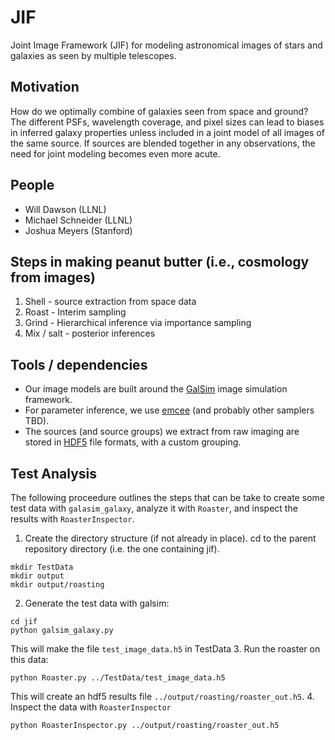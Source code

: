 # JIF
Joint Image Framework (JIF) for modeling astronomical images of stars and galaxies as seen by multiple telescopes.

## Motivation

How do we optimally combine of galaxies seen from space and ground? The different PSFs, wavelength coverage, 
and pixel sizes can lead to biases in inferred galaxy properties unless included in a joint model 
of all images of the same source. If sources are blended together in any observations, the need for 
joint modeling becomes even more acute.

## People

- Will Dawson (LLNL)
- Michael Schneider (LLNL)
- Joshua Meyers (Stanford)

## Steps in making peanut butter (i.e., cosmology from images)

1. Shell - source extraction from space data
2. Roast - Interim sampling
3. Grind - Hierarchical inference via importance sampling
4. Mix / salt - posterior inferences

## Tools / dependencies

- Our image models are built around the [GalSim](https://github.com/GalSim-developers/GalSim/wiki) image simulation framework.
- For parameter inference, we use [emcee](http://dan.iel.fm/emcee/current/) (and probably other samplers TBD).
- The sources (and source groups) we extract from raw imaging are stored in [HDF5](http://www.hdfgroup.org/HDF5/) file formats, with a custom grouping.
 
## Test Analysis

The following proceedure outlines the steps that can be take to create some test data with `galasim_galaxy`, analyze it with `Roaster`, and inspect the results with `RoasterInspector`.

1. Create the directory structure (if not already in place). cd to the parent repository directory (i.e. the one containing jif).
  
  ```
  mkdir TestData
  mkdir output
  mkdir output/roasting
  ```
2. Generate the test data with galsim:
  
  ```
  cd jif
  python galsim_galaxy.py
  ```
  This will make the file `test_image_data.h5` in TestData
3. Run the roaster on this data:
  
  ```
  python Roaster.py ../TestData/test_image_data.h5
  ```
  This will create an hdf5 results file `../output/roasting/roaster_out.h5`.
4. Inspect the data with `RoasterInspector` 
  
  ```
  python RoasterInspector.py ../output/roasting/roaster_out.h5
  ```
